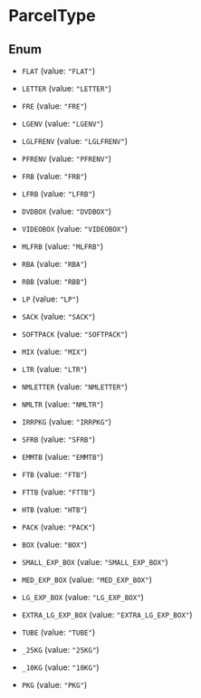 

# ParcelType

## Enum


* `FLAT` (value: `"FLAT"`)

* `LETTER` (value: `"LETTER"`)

* `FRE` (value: `"FRE"`)

* `LGENV` (value: `"LGENV"`)

* `LGLFRENV` (value: `"LGLFRENV"`)

* `PFRENV` (value: `"PFRENV"`)

* `FRB` (value: `"FRB"`)

* `LFRB` (value: `"LFRB"`)

* `DVDBOX` (value: `"DVDBOX"`)

* `VIDEOBOX` (value: `"VIDEOBOX"`)

* `MLFRB` (value: `"MLFRB"`)

* `RBA` (value: `"RBA"`)

* `RBB` (value: `"RBB"`)

* `LP` (value: `"LP"`)

* `SACK` (value: `"SACK"`)

* `SOFTPACK` (value: `"SOFTPACK"`)

* `MIX` (value: `"MIX"`)

* `LTR` (value: `"LTR"`)

* `NMLETTER` (value: `"NMLETTER"`)

* `NMLTR` (value: `"NMLTR"`)

* `IRRPKG` (value: `"IRRPKG"`)

* `SFRB` (value: `"SFRB"`)

* `EMMTB` (value: `"EMMTB"`)

* `FTB` (value: `"FTB"`)

* `FTTB` (value: `"FTTB"`)

* `HTB` (value: `"HTB"`)

* `PACK` (value: `"PACK"`)

* `BOX` (value: `"BOX"`)

* `SMALL_EXP_BOX` (value: `"SMALL_EXP_BOX"`)

* `MED_EXP_BOX` (value: `"MED_EXP_BOX"`)

* `LG_EXP_BOX` (value: `"LG_EXP_BOX"`)

* `EXTRA_LG_EXP_BOX` (value: `"EXTRA_LG_EXP_BOX"`)

* `TUBE` (value: `"TUBE"`)

* `_25KG` (value: `"25KG"`)

* `_10KG` (value: `"10KG"`)

* `PKG` (value: `"PKG"`)



